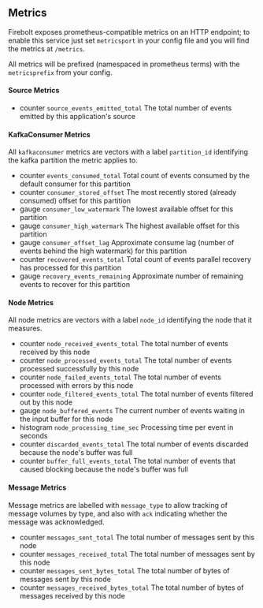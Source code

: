 ## Metrics

Firebolt exposes prometheus-compatible metrics on an HTTP endpoint; to enable this service just set `metricsport` in your
config file and you will find the metrics at `/metrics`.   

All metrics will be prefixed (namespaced in prometheus terms) with the `metricsprefix` from your config.

#### Source Metrics
 * counter `source_events_emitted_total` The total number of events emitted by this application's source

#### KafkaConsumer Metrics
All `kafkaconsumer` metrics are vectors with a label `partition_id` identifying the kafka partition the metric applies to.
 * counter `events_consumed_total` Total count of events consumed by the default consumer for this partition
 * counter `consumer_stored_offset` The most recently stored (already consumed) offset for this partition
 * gauge `consumer_low_watermark` The lowest available offset for this partition
 * gauge `consumer_high_watermark` The highest available offset for this partition
 * gauge `consumer_offset_lag` Approximate consume lag (number of events behind the high watermark) for this partition
 * counter `recovered_events_total` Total count of events parallel recovery has processed for this partition
 * gauge `recovery_events_remaining` Approximate number of remaining events to recover for this partition

#### Node Metrics
All node metrics are vectors with a label `node_id` identifying the node that it measures.
 * counter `node_received_events_total` The total number of events received by this node
 * counter `node_processed_events_total` The total number of events processed successfully by this node
 * counter `node_failed_events_total` The total number of events processed with errors by this node
 * counter `node_filtered_events_total` The total number of events filtered out by this node
 * gauge `node_buffered_events` The current number of events waiting in the input buffer for this node
 * histogram `node_processing_time_sec` Processing time per event in seconds
 * counter `discarded_events_total` The total number of events discarded because the node's buffer was full
 * counter `buffer_full_events_total` The total number of events that caused blocking because the node's buffer was full

#### Message Metrics
Message metrics are labelled with `message_type` to allow tracking of message volumes by type, and also with `ack`
indicating whether the message was acknowledged.
 * counter `messages_sent_total` The total number of messages sent by this node
 * counter `messages_received_total` The total number of messages sent by this node
 * counter `messages_sent_bytes_total` The total number of bytes of messages sent by this node
 * counter `messages_received_bytes_total` The total number of bytes of messages received by this node
